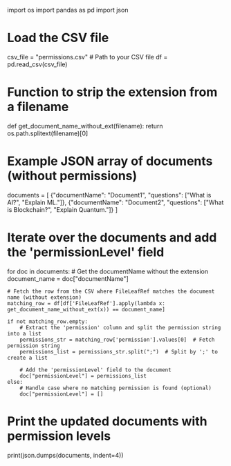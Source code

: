 import os
import pandas as pd
import json

# Load the CSV file
csv_file = "permissions.csv"  # Path to your CSV file
df = pd.read_csv(csv_file)

# Function to strip the extension from a filename
def get_document_name_without_ext(filename):
    return os.path.splitext(filename)[0]

# Example JSON array of documents (without permissions)
documents = [
    {"documentName": "Document1", "questions": ["What is AI?", "Explain ML."]},
    {"documentName": "Document2", "questions": ["What is Blockchain?", "Explain Quantum."]}
]

# Iterate over the documents and add the 'permissionLevel' field
for doc in documents:
    # Get the documentName without the extension
    document_name = doc["documentName"]

    # Fetch the row from the CSV where FileLeafRef matches the document name (without extension)
    matching_row = df[df['FileLeafRef'].apply(lambda x: get_document_name_without_ext(x)) == document_name]

    if not matching_row.empty:
        # Extract the 'permission' column and split the permission string into a list
        permissions_str = matching_row['permission'].values[0]  # Fetch permission string
        permissions_list = permissions_str.split(";")  # Split by ';' to create a list

        # Add the 'permissionLevel' field to the document
        doc["permissionLevel"] = permissions_list
    else:
        # Handle case where no matching permission is found (optional)
        doc["permissionLevel"] = []

# Print the updated documents with permission levels
print(json.dumps(documents, indent=4))
